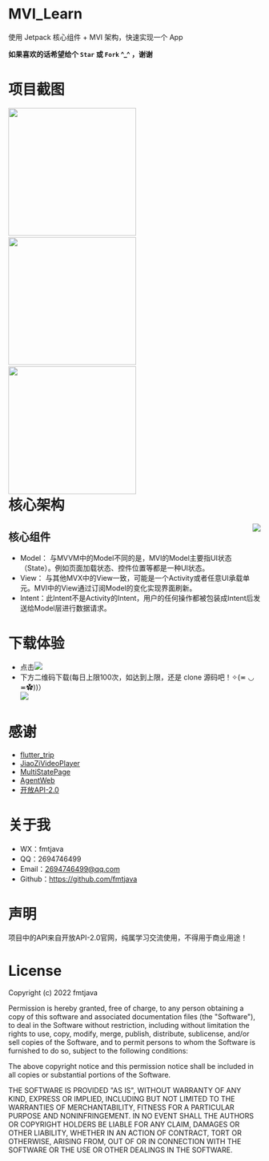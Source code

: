 # MVI_Learn
使用 Jetpack 核心组件 + MVI 架构，快速实现一个 App <br />

**如果喜欢的话希望给个 `Star` 或 `Fork` ^_^ ，谢谢**

# 项目截图
<div style="float:right">
  <img src="http://m.qpic.cn/psc?/V526iEgm3HgG9w0K6aQL2X9HJE4OnV96/ruAMsa53pVQWN7FLK88i5tuV.xcdG5PbBcujY8bsNV2YQrFFuZzstX67drF5NHv*WIYlz8KjbgNX.dvICL0OzGJlgVX1JnxYChI4IAcfX8g!/b&bo=gAIkBd0EAAoDZzI!&rf=viewer_4" width="255"/>&nbsp;&nbsp;&nbsp;
  <img src="http://m.qpic.cn/psc?/V526iEgm3HgG9w0K6aQL2X9HJE4OnV96/ruAMsa53pVQWN7FLK88i5tuV.xcdG5PbBcujY8bsNV2R.*zPNX*OYuKdnC1j5brmrUkkvSGM4wa8kKXTBOFO1eFKA81X3XxvzBqJ2ZKS.NY!/b&bo=gAIkBd0EAAoDVwI!&rf=viewer_4" width="255"/>&nbsp;&nbsp;&nbsp;
  <img src="http://m.qpic.cn/psc?/V526iEgm3HgG9w0K6aQL2X9HJE4OnV96/ruAMsa53pVQWN7FLK88i5tuV.xcdG5PbBcujY8bsNV2ET3wphonD00PzOMlFFbX.1b5KKfCo1H3L6FlTjAg6j*A.a3UeyRJ4sGzGMQUWZsY!/b&bo=gAIkBd0EAAoDRxI!&rf=viewer_4" width="255"/>
</div>

<br/>

# 核心架构
<div style="float:right">
  <img src="http://m.qpic.cn/psc?/V526iEgm3HgG9w0K6aQL2X9HJE4OnV96/ruAMsa53pVQWN7FLK88i5uh.esy8dQlWqrURok1A5d1zpBnGz8lmOXdQ7ZghPKPMCc9xABkfkaSoDiUPbxe92dx5pWzpRtfRT4r3xBtQuag!/b&bo=gAK1AYACtQEBFzA!&rf=viewer_4"/>
</div>

## 核心组件
   - Model： 与MVVM中的Model不同的是，MVI的Model主要指UI状态（State）。例如页面加载状态、控件位置等都是一种UI状态。
   - View：  与其他MVX中的View一致，可能是一个Activity或者任意UI承载单元。MVI中的View通过订阅Model的变化实现界面刷新。
   - Intent：此Intent不是Activity的Intent，用户的任何操作都被包装成Intent后发送给Model层进行数据请求。
  
# 下载体验
 - 点击[![](https://img.shields.io/badge/Download-apk-green.svg)](https://www.pgyer.com/8SDl)
 - 下方二维码下载(每日上限100次，如达到上限，还是 clone 源码吧！✧(≖ ◡ ≖✿))）<br/>
   <img src="https://www.pgyer.com/app/qrcode/8SDl"/>  
   
# 感谢
  - [flutter_trip](https://github.com/wkl007/flutter_trip)
  - [JiaoZiVideoPlayer](https://github.com/Jzvd/JZVideo)
  - [MultiStatePage](https://github.com/Zhao-Yan-Yan/MultiStatePage)
  - [AgentWeb](https://github.com/Justson/AgentWeb)
  - [开放API-2.0](https://api.apiopen.top/)

 # 关于我
  - WX：fmtjava
  - QQ：2694746499
  - Email：2694746499@qq.com
  - Github：https://github.com/fmtjava

 # 声明
  项目中的API来自开放API-2.0官网，纯属学习交流使用，不得用于商业用途！   
  
 # License

 Copyright (c) 2022 fmtjava

 Permission is hereby granted, free of charge, to any person obtaining a copy
 of this software and associated documentation files (the "Software"), to deal
 in the Software without restriction, including without limitation the rights
 to use, copy, modify, merge, publish, distribute, sublicense, and/or sell
 copies of the Software, and to permit persons to whom the Software is
 furnished to do so, subject to the following conditions:

 The above copyright notice and this permission notice shall be included in all
 copies or substantial portions of the Software.

 THE SOFTWARE IS PROVIDED "AS IS", WITHOUT WARRANTY OF ANY KIND, EXPRESS OR
 IMPLIED, INCLUDING BUT NOT LIMITED TO THE WARRANTIES OF MERCHANTABILITY,
 FITNESS FOR A PARTICULAR PURPOSE AND NONINFRINGEMENT. IN NO EVENT SHALL THE
 AUTHORS OR COPYRIGHT HOLDERS BE LIABLE FOR ANY CLAIM, DAMAGES OR OTHER
 LIABILITY, WHETHER IN AN ACTION OF CONTRACT, TORT OR OTHERWISE, ARISING FROM,
 OUT OF OR IN CONNECTION WITH THE SOFTWARE OR THE USE OR OTHER DEALINGS IN THE
 SOFTWARE.
 
   
